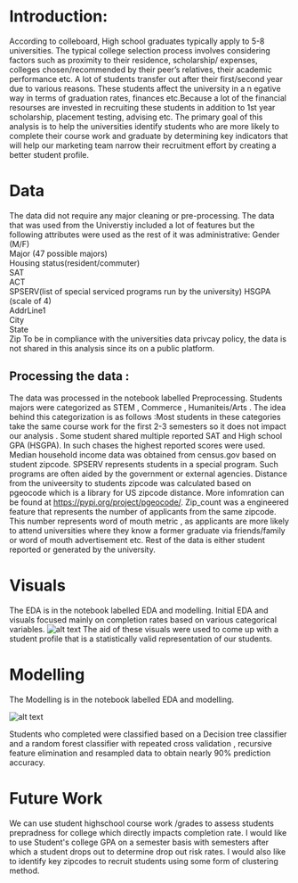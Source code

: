 # Introduction:
According to colleboard, High school graduates typically apply to 5-8 universities. The typical college selection process involves considering factors such as proximity to their residence, scholarship/ expenses, colleges chosen/recommended by their peer’s relatives, their academic performance etc. A lot of students transfer out after their first/second year due to various reasons. These students affect the university in a n egative way in terms of graduation rates, finances etc.Because a lot of the financial resourses are invested in recruiting these students in addition to 1st year scholarship, placement testing, advising etc. The primary goal of this analysis is to help the universities identify students who are more likely to complete their course work and graduate by determining key indicators that will help our marketing team narrow their recruitment effort by creating a better student profile.

# Data
The data did not require any major cleaning or pre-processing.
The data that was used from the Universtiy included a lot of features but the following attributes were used as the rest of it was administrative: 
Gender (M/F)         
Major (47 possible majors)          
Housing status(resident/commuter)        
SAT             
ACT  
SPSERV(list of special serviced programs run by the university)
HSGPA (scale of 4)          
AddrLine1       
City            
State           
Zip
To be in compliance with the universities data privcay policy, the data is not shared in this analysis since its on a public platform.
## Processing the data : 
The data was processed in the notebook labelled Preprocessing.
Students majors were categorized as STEM , Commerce , Humaniteis/Arts . The idea behind this categorization is as follows :Most students in these categories take the same course work for the first 2-3 semesters  so it does not impact our analysis .
Some student shared multiple reported SAT and High school GPA (HSGPA). In such chases the highest reported scores were used.
Median household income data was obtained from census.gov based on student zipcode.
SPSERV represents students in a special program. Such programs are often aided by the government or external agencies.
Distance from the univeersity to students zipcode was calculated based on pgeocode which is a library for US zipcode distance. More infomration can be found at https://pypi.org/project/pgeocode/.
Zip_count was a engineered feature that represents the number of applicants from the same zipcode. This number represents word of mouth metric , as applicants are more likely to attend universities where they know a former graduate via friends/family or word of mouth advertisement etc. 
Rest of the data is either student reported or generated by the university. 

# Visuals 
The EDA is in the notebook labelled EDA and modelling.
Initial EDA and visuals focused mainly on completion rates based on various categorical variables. 
![alt text](https://github.com/snaik21352/Student_completion/blob/main/Completion_rates.png)
The aid of these visuals were used to come up with a student profile that is a statistically valid representation of our students.


# Modelling 
The Modelling is in the notebook labelled EDA and modelling.

![alt text](https://github.com/snaik21352/Student_completion/blob/main/Confusion_matrix.png)


Students who completed were classified based on a Decision tree classifier and a  random forest classifier with repeated  cross validation , recursive feature elimination and resampled data to obtain nearly 90% prediction accuracy. 

# Future Work 
We can use student highschool course work /grades to assess students prepradness for college which directly impacts completion rate.
I would like to use Student's college GPA on a semester basis with semesters after which a student drops out to determine drop out risk rates.
I would also like to identify key zipcodes to recruit students using some form of clustering method.
